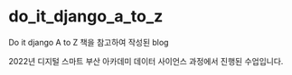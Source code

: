 # do_it_django_a_to_z
Do it django A to Z 책을 참고하여 작성된 blog

2022년 디지털 스마트 부산 아카데미 데이터 사이언스 과정에서 진행된 수업입니다.
